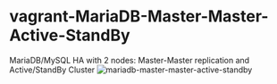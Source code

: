 # vagrant-MariaDB-Master-Master-Active-StandBy
MariaDB/MySQL HA with 2 nodes: Master-Master replication and Active/StandBy Cluster
![mariadb-master-master-active-standby](https://cloud.githubusercontent.com/assets/23556472/20674300/62d70842-b556-11e6-98e3-87312c6b8329.png)
